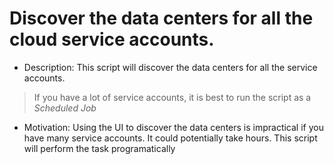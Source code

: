 # Discover the data centers for all the cloud service accounts.
* Description: This script will discover the data centers for all the service accounts. 
> If you have a lot of service accounts, it is best to run the script as a *Scheduled Job*
* Motivation: Using the UI to discover the data centers is impractical if you have many service accounts. It could potentially take hours. This script will perform the task programatically